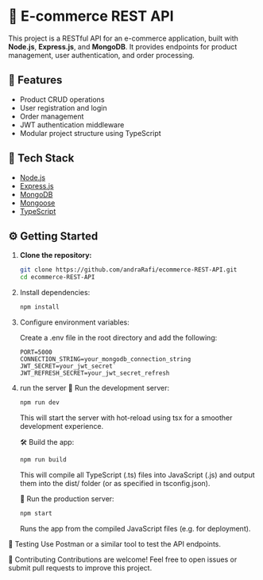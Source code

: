 # 🛒 E-commerce REST API

This project is a RESTful API for an e-commerce application, built with **Node.js**, **Express.js**, and **MongoDB**. It provides endpoints for product management, user authentication, and order processing.

## 🚀 Features

- Product CRUD operations
- User registration and login
- Order management
- JWT authentication middleware
- Modular project structure using TypeScript

## 🧰 Tech Stack

- [Node.js](https://nodejs.org/)
- [Express.js](https://expressjs.com/)
- [MongoDB](https://www.mongodb.com/)
- [Mongoose](https://mongoosejs.com/)
- [TypeScript](https://www.typescriptlang.org/)

## ⚙️ Getting Started

1. **Clone the repository:**

   ```bash
   git clone https://github.com/andraRafi/ecommerce-REST-API.git
   cd ecommerce-REST-API
   ```

2. Install dependencies:
   ```bash
   npm install
   ```
3. Configure environment variables:

   Create a .env file in the root directory and add the following:

   ```
   PORT=5000
   CONNECTION_STRING=your_mongodb_connection_string
   JWT_SECRET=your_jwt_secret`
   JWT_REFRESH_SECRET=your_jwt_secret_refresh
   ```

4. run the server
   🔄 Run the development server:

   ```bash
   npm run dev
   ```

   This will start the server with hot-reload using tsx for a smoother development experience.

   🛠️ Build the app:

   ```bash
   npm run build
   ```

   This will compile all TypeScript (.ts) files into JavaScript (.js) and output them into the dist/ folder (or as specified in tsconfig.json).

   🚀 Run the production server:

   ```bash
   npm start
   ```

   Runs the app from the compiled JavaScript files (e.g. for deployment).

🧪 Testing
Use Postman or a similar tool to test the API endpoints.

🤝 Contributing
Contributions are welcome! Feel free to open issues or submit pull requests to improve this project.
